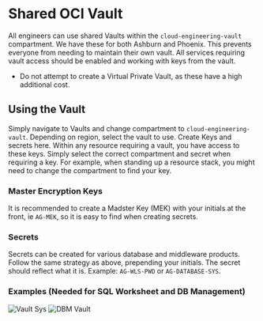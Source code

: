 # Shared OCI Vault
All engineers can use shared Vaults within the `cloud-engineering-vault` compartment.  We have these for both Ashburn and Phoenix. This prevents everyone from needing to maintain their own vault.  All services requiring vault access should be enabled and working with keys from the vault.

* Do not attempt to create a Virtual Private Vault, as these have a high additional cost.

## Using the Vault
Simply navigate to Vaults and change compartment to `cloud-engineering-vault`.  Depending on region, select the vault to use.  Create Keys and secrets here.  Within any resource requiring a vault, you have access to these keys. Simply select the correct compartment and secret when requiring a key.  For example, when standing up a resource stack, you might need to change the compartment to find your key. 

### Master Encryption Keys
It is recommended to create a Madster Key (MEK) with your initials at the front, ie `AG-MEK`, so it is easy to find when creating secrets.  

### Secrets
Secrets can be created for various database and middleware products.  Follow the same strategy as above, prepending your initials.  The secret should reflect what it is.  Example: `AG-WLS-PWD` or `AG-DATABASE-SYS`.

### Examples (Needed for SQL Worksheet and DB Management)
![Vault Sys](images/Vault-Database-SysPassword.png)
![DBM Vault](images/Vault-Database-DbsnmpPassword.png)
